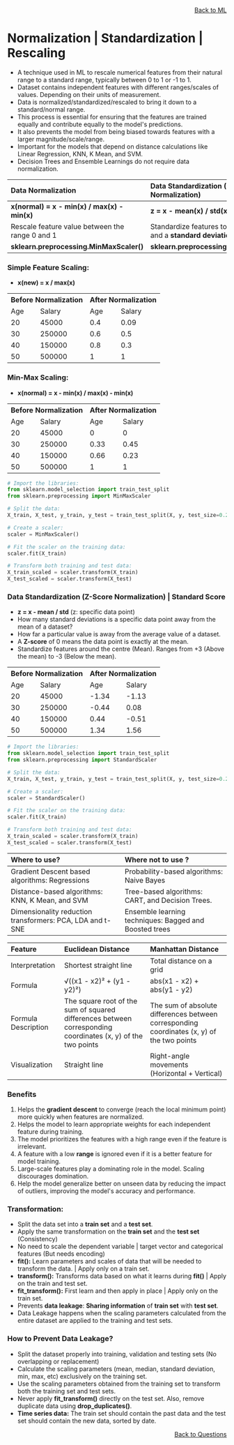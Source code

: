 <p align='right'><a align="right" href="https://github.com/KIRANKUMAR7296/Library/blob/main/Machine%20Learning/Machine%20Learning%20Models.md">Back to ML</a></p>

# **Normalization | Standardization | Rescaling**

- A technique used in ML to rescale numerical features from their natural range to a standard range, typically between 0 to 1 or -1 to 1.
- Dataset contains independent features with different ranges/scales of values. Depending on their units of measurement.
- Data is normalized/standardized/rescaled to bring it down to a standard/normal range.
- This process is essential for ensuring that the features are trained equally and contribute equally to the model's predictions.
- It also prevents the model from being biased towards features with a larger magnitude/scale/range.
- Important for the models that depend on distance calculations like Linear Regression, KNN, K Mean, and SVM.
- Decision Trees and Ensemble Learnings do not require data normalization.

**Data Normalization** | **Data Standardization (Z Score Normalization)**
:--- | :---
**x(normal) =  x - min(x) / max(x) - min(x)** | **z = x - mean(x) / std(x)**
Rescale feature value between the range 0 and 1 | Standardize features to have a **mean of 0** and a **standard deviation of 1**
**sklearn.preprocessing.MinMaxScaler()** | **sklearn.preprocessing.StandardScaler()**

### **Simple Feature Scaling:**
- **x(new) = x / max(x)**
<p>
<table>
  <tr><th colspan=2>Before Normalization</th><th colspan=2>After Normalization</th></tr>
  <tr><td>Age</td><td>Salary</td><td>Age</td><td>Salary</td></tr>
  <tr><td>20</td><td>45000</td><td>0.4</td><td>0.09</td></tr>
  <tr><td>30</td><td>250000</td><td>0.6</td><td>0.5</td></tr>
  <tr><td>40</td><td>150000</td><td>0.8</td><td>0.3</td></tr>
  <tr><td>50</td><td>500000</td><td>1</td><td>1</td></tr>
</table>

### **Min-Max Scaling:**
- **x(normal) = x - min(x) / max(x) - min(x)**

<table>
  <tr><th colspan=2>Before Normalization</th><th colspan=2>After Normalization</th></tr>
  <tr><td>Age</td><td>Salary</td><td>Age</td><td>Salary</td></tr>
  <tr><td>20</td><td>45000</td><td>0</td><td>0</td></tr>
  <tr><td>30</td><td>250000</td><td>0.33</td><td>0.45</td></tr>
  <tr><td>40</td><td>150000</td><td>0.66</td><td>0.23</td></tr>
  <tr><td>50</td><td>500000</td><td>1</td><td>1</td></tr>
</table>

```python
# Import the libraries:
from sklearn.model_selection import train_test_split
from sklearn.preprocessing import MinMaxScaler

# Split the data:
X_train, X_test, y_train, y_test = train_test_split(X, y, test_size=0.2, random_state=42)

# Create a scaler:
scaler = MinMaxScaler()

# Fit the scaler on the training data:
scaler.fit(X_train)

# Transform both training and test data:
X_train_scaled = scaler.transform(X_train)
X_test_scaled = scaler.transform(X_test)
```

### **Data Standardization (Z-Score Normalization) | Standard Score**
- **z = x - mean / std** (z: specific data point)
- How many standard deviations is a specific data point away from the mean of a dataset?
- How far a particular value is away from the average value of a dataset.
- A **Z-score** of 0 means the data point is exactly at the mean.
- Standardize features around the centre (Mean). Ranges from +3 (Above the mean) to -3 (Below the mean).

<table>
  <tr><th colspan=2>Before Normalization</th><th colspan=2>After Normalization</th></tr>
  <tr><td>Age</td><td>Salary</td><td>Age</td><td>Salary</td></tr>
  <tr><td>20</td><td>45000</td><td>-1.34</td><td>-1.13</td></tr>
  <tr><td>30</td><td>250000</td><td>-0.44</td><td>0.08</td></tr>
  <tr><td>40</td><td>150000</td><td>0.44</td><td>-0.51</td></tr>
  <tr><td>50</td><td>500000</td><td>1.34</td><td>1.56</td></tr>
</table>

```python
# Import the libraries:
from sklearn.model_selection import train_test_split
from sklearn.preprocessing import StandardScaler

# Split the data:
X_train, X_test, y_train, y_test = train_test_split(X, y, test_size=0.2, random_state=42)

# Create a scaler:
scaler = StandardScaler()

# Fit the scaler on the training data:
scaler.fit(X_train)

# Transform both training and test data:
X_train_scaled = scaler.transform(X_train)
X_test_scaled = scaler.transform(X_test)
```

Where to **use**? | Where **not** to **use** ?
:--- | :---
Gradient Descent based algorithms: Regressions | Probability-based algorithms: Naive Bayes
Distance-based algorithms: KNN, K Mean, and SVM | Tree-based algorithms: CART, and Decision Trees.  
Dimensionality reduction transformers: PCA, LDA and t-SNE | Ensemble learning techniques: Bagged and Boosted trees

Feature |	Euclidean Distance | Manhattan Distance
:--- | :--- | :---
Interpretation | Shortest straight line |	Total distance on a grid
Formula |	√((x1 - x2)² + (y1 - y2)²) |	abs(x1 - x2) + abs(y1 - y2)
Formula Description | The square root of the sum of squared differences between corresponding coordinates (x, y) of the two points | The sum of absolute differences between corresponding coordinates (x, y) of the two points
Visualization | Straight line	| Right-angle movements (Horizontal + Vertical)

### **Benefits** 
1. Helps the **gradient descent** to converge (reach the local minimum point) more quickly when features are normalized.
2. Helps the model to learn appropriate weights for each independent feature during training.
3. The model prioritizes the features with a high range even if the feature is irrelevant.
4. A feature with a low **range** is ignored even if it is a better feature for model training.
5. Large-scale features play a dominating role in the model. Scaling discourages domination.
6. Help the model generalize better on unseen data by reducing the impact of outliers, improving the model's accuracy and performance.

### **Transformation:**
- Split the data set into a **train set** and a **test set**.
- Apply the same transformation on the **train set** and the **test set** (Consistency)
- No need to scale the dependent variable | target vector and categorical features (But needs encoding)
- **fit():** Learn parameters and scales of data that will be needed to transform the data. | Apply only on a train set.
- **transform():** Transforms data based on what it learns during **fit()** | Apply on the train and test set.
- **fit_transform():** First learn and then apply in place | Apply only on the train set.
- Prevents **data leakage**: **Sharing information** of **train set** with **test set**.
- Data Leakage happens when the scaling parameters calculated from the entire dataset are applied to the training and test sets. 

### **How to Prevent Data Leakage?**
- Split the dataset properly into training, validation and testing sets (No overlapping or replacement)
- Calculate the scaling parameters (mean, median, standard deviation, min, max, etc) exclusively on the training set.
- Use the scaling parameters obtained from the training set to transform both the training set and test sets.
- Never apply **fit_transform()** directly on the test set. Also, remove duplicate data using **drop_duplicates()**.
- **Time series data:** The train set should contain the past data and the test set should contain the new data, sorted by date.

<p align='right'><a align="right" href="https://github.com/KIRANKUMAR7296/Library/blob/main/Interview.md">Back to Questions</a></p>
